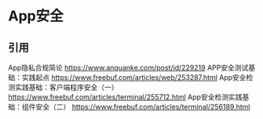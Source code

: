 # App安全

## 引用
App隐私合规简论
https://www.anquanke.com/post/id/229219
APP安全测试基础：实践起点
https://www.freebuf.com/articles/web/253287.html
App安全检测实践基础：客户端程序安全（一）
https://www.freebuf.com/articles/terminal/255712.html
App安全检测实践基础：组件安全（二）
https://www.freebuf.com/articles/terminal/256189.html